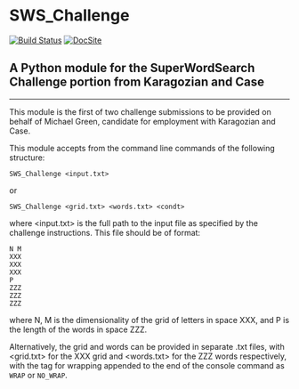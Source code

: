 # SWS_Challenge

[![Build Status](https://travis-ci.com/1mikegrn/SWS_Challenge.svg?branch=master)](https://travis-ci.com/1mikegrn/SWS_Challenge)
[![DocSite](https://img.shields.io/badge/Docs-Site-blue)](https://1mikegrn.github.io/SWS_Challenge/)

## A Python module for the SuperWordSearch Challenge portion from Karagozian and Case

---

This module is the first of two challenge submissions to be provided on behalf of Michael Green, candidate for employment with Karagozian and Case.

This module accepts from the command line commands of the following structure:

```
SWS_Challenge <input.txt>
```

or

```
SWS_Challenge <grid.txt> <words.txt> <condt>
```

where <input.txt> is the full path to the input file as specified by the challenge instructions. This file should be of format:

```
N M
XXX
XXX
XXX
P
ZZZ
ZZZ
ZZZ
```

where N, M is the dimensionality of the grid of letters in space XXX, and P is the length of the words in space ZZZ.

Alternatively, the grid and words can be provided in separate .txt files, with <grid.txt> for the XXX grid and <words.txt> for the ZZZ words respectively, with the <condt> tag for wrapping appended to the end of the console command as `WRAP` or `NO_WRAP`.